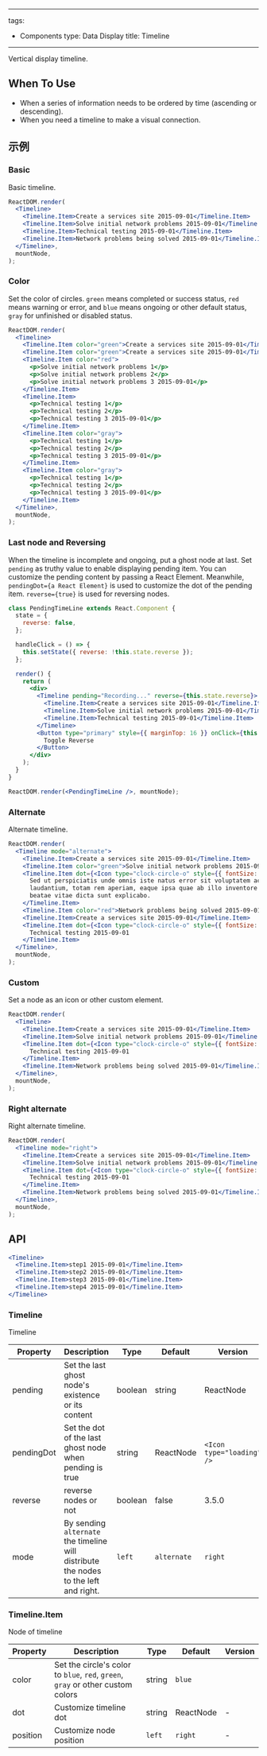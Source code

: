 ---
tags:
  - Components
type: Data Display
title: Timeline
------

Vertical display timeline.

## When To Use

*   When a series of information needs to be ordered by time (ascending or descending).
*   When you need a timeline to make a visual connection.

## 示例

### Basic

Basic timeline.

```jsx live
ReactDOM.render(
  <Timeline>
    <Timeline.Item>Create a services site 2015-09-01</Timeline.Item>
    <Timeline.Item>Solve initial network problems 2015-09-01</Timeline.Item>
    <Timeline.Item>Technical testing 2015-09-01</Timeline.Item>
    <Timeline.Item>Network problems being solved 2015-09-01</Timeline.Item>
  </Timeline>,
  mountNode,
);
```

### Color

Set the color of circles. `green` means completed or success status, `red` means warning or error, and `blue` means ongoing or other default status, `gray` for unfinished or disabled status.

```jsx live
ReactDOM.render(
  <Timeline>
    <Timeline.Item color="green">Create a services site 2015-09-01</Timeline.Item>
    <Timeline.Item color="green">Create a services site 2015-09-01</Timeline.Item>
    <Timeline.Item color="red">
      <p>Solve initial network problems 1</p>
      <p>Solve initial network problems 2</p>
      <p>Solve initial network problems 3 2015-09-01</p>
    </Timeline.Item>
    <Timeline.Item>
      <p>Technical testing 1</p>
      <p>Technical testing 2</p>
      <p>Technical testing 3 2015-09-01</p>
    </Timeline.Item>
    <Timeline.Item color="gray">
      <p>Technical testing 1</p>
      <p>Technical testing 2</p>
      <p>Technical testing 3 2015-09-01</p>
    </Timeline.Item>
    <Timeline.Item color="gray">
      <p>Technical testing 1</p>
      <p>Technical testing 2</p>
      <p>Technical testing 3 2015-09-01</p>
    </Timeline.Item>
  </Timeline>,
  mountNode,
);
```

### Last node and Reversing

When the timeline is incomplete and ongoing, put a ghost node at last. Set `pending` as truthy value to enable displaying pending item. You can customize the pending content by passing a React Element. Meanwhile, `pendingDot={a React Element}` is used to customize the dot of the pending item. `reverse={true}` is used for reversing nodes.

```jsx live
class PendingTimeLine extends React.Component {
  state = {
    reverse: false,
  };

  handleClick = () => {
    this.setState({ reverse: !this.state.reverse });
  };

  render() {
    return (
      <div>
        <Timeline pending="Recording..." reverse={this.state.reverse}>
          <Timeline.Item>Create a services site 2015-09-01</Timeline.Item>
          <Timeline.Item>Solve initial network problems 2015-09-01</Timeline.Item>
          <Timeline.Item>Technical testing 2015-09-01</Timeline.Item>
        </Timeline>
        <Button type="primary" style={{ marginTop: 16 }} onClick={this.handleClick}>
          Toggle Reverse
        </Button>
      </div>
    );
  }
}

ReactDOM.render(<PendingTimeLine />, mountNode);
```

### Alternate

Alternate timeline.

```jsx live
ReactDOM.render(
  <Timeline mode="alternate">
    <Timeline.Item>Create a services site 2015-09-01</Timeline.Item>
    <Timeline.Item color="green">Solve initial network problems 2015-09-01</Timeline.Item>
    <Timeline.Item dot={<Icon type="clock-circle-o" style={{ fontSize: '16px' }} />}>
      Sed ut perspiciatis unde omnis iste natus error sit voluptatem accusantium doloremque
      laudantium, totam rem aperiam, eaque ipsa quae ab illo inventore veritatis et quasi architecto
      beatae vitae dicta sunt explicabo.
    </Timeline.Item>
    <Timeline.Item color="red">Network problems being solved 2015-09-01</Timeline.Item>
    <Timeline.Item>Create a services site 2015-09-01</Timeline.Item>
    <Timeline.Item dot={<Icon type="clock-circle-o" style={{ fontSize: '16px' }} />}>
      Technical testing 2015-09-01
    </Timeline.Item>
  </Timeline>,
  mountNode,
);
```

### Custom

Set a node as an icon or other custom element.

```jsx live
ReactDOM.render(
  <Timeline>
    <Timeline.Item>Create a services site 2015-09-01</Timeline.Item>
    <Timeline.Item>Solve initial network problems 2015-09-01</Timeline.Item>
    <Timeline.Item dot={<Icon type="clock-circle-o" style={{ fontSize: '16px' }} />} color="red">
      Technical testing 2015-09-01
    </Timeline.Item>
    <Timeline.Item>Network problems being solved 2015-09-01</Timeline.Item>
  </Timeline>,
  mountNode,
);
```

### Right alternate

Right alternate timeline.

```jsx live
ReactDOM.render(
  <Timeline mode="right">
    <Timeline.Item>Create a services site 2015-09-01</Timeline.Item>
    <Timeline.Item>Solve initial network problems 2015-09-01</Timeline.Item>
    <Timeline.Item dot={<Icon type="clock-circle-o" style={{ fontSize: '16px' }} />} color="red">
      Technical testing 2015-09-01
    </Timeline.Item>
    <Timeline.Item>Network problems being solved 2015-09-01</Timeline.Item>
  </Timeline>,
  mountNode,
);
```

## API

```jsx
<Timeline>
  <Timeline.Item>step1 2015-09-01</Timeline.Item>
  <Timeline.Item>step2 2015-09-01</Timeline.Item>
  <Timeline.Item>step3 2015-09-01</Timeline.Item>
  <Timeline.Item>step4 2015-09-01</Timeline.Item>
</Timeline>
```

### Timeline

Timeline

| Property | Description | Type | Default | Version |
| --- | --- | --- | --- | --- |
| pending | Set the last ghost node's existence or its content | boolean|string|ReactNode | `false` |  |
| pendingDot | Set the dot of the last ghost node when pending is true | string|ReactNode | `<Icon type="loading" />` | 3.3.0 |
| reverse | reverse nodes or not | boolean | false | 3.5.0 |
| mode | By sending `alternate` the timeline will distribute the nodes to the left and right. | `left` | `alternate` | `right` | - | 3.8.0 |

### Timeline.Item

Node of timeline

| Property | Description | Type | Default | Version |
| --- | --- | --- | --- | --- |
| color | Set the circle's color to `blue`, `red`, `green`, `gray` or other custom colors | string | `blue` |  |
| dot | Customize timeline dot | string|ReactNode | - |  |
| position | Customize node position | `left` | `right` | - | 3.17.0 |
